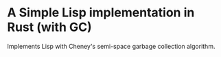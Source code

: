 # A Simple Lisp implementation in Rust (with GC)

Implements Lisp with Cheney's semi-space garbage collection algorithm.
